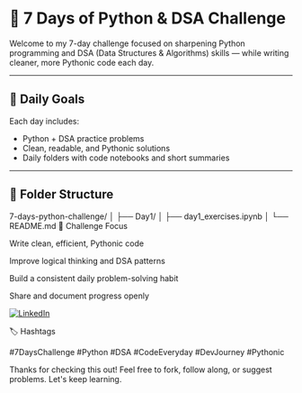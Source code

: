 # 🐍 7 Days of Python & DSA Challenge

Welcome to my 7-day challenge focused on sharpening Python programming and DSA (Data Structures & Algorithms) skills — while writing cleaner, more Pythonic code each day.

---

## 📅 Daily Goals

Each day includes:
- Python + DSA practice problems
- Clean, readable, and Pythonic solutions
- Daily folders with code notebooks and short summaries

---

## 📂 Folder Structure

7-days-python-challenge/
│
├── Day1/
│ ├── day1_exercises.ipynb
│ └── README.md
🧠 Challenge Focus

Write clean, efficient, Pythonic code

Improve logical thinking and DSA patterns

Build a consistent daily problem-solving habit

Share and document progress openly

[![LinkedIn](https://img.shields.io/badge/LinkedIn-Connect-blue?logo=linkedin)](https://www.linkedin.com/in/urooj-rafiq/)


🏷️ Hashtags

#7DaysChallenge #Python #DSA #CodeEveryday #DevJourney #Pythonic

Thanks for checking this out! Feel free to fork, follow along, or suggest problems. Let's keep learning.

